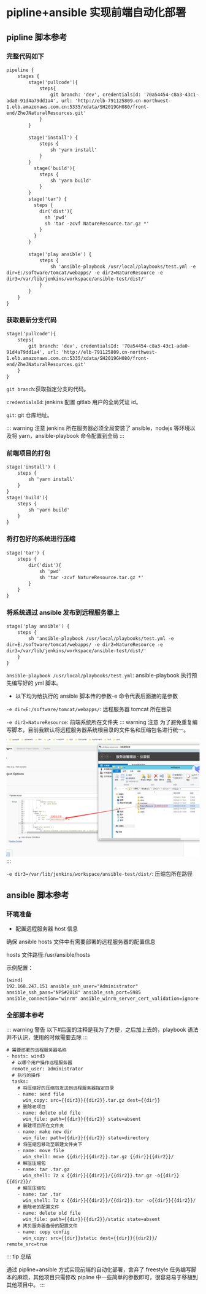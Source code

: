 # pipline+ansible 实现前端自动化部署

## pipline 脚本参考

### 完整代码如下

```
pipeline {
    stages {
        stage('pullcode'){
            steps{
                git branch: 'dev', credentialsId: '70a54454-c8a3-43c1-ada0-91d4a79dd1a4', url: 'http://elb-791125809.cn-northwest-1.elb.amazonaws.com.cn:5335/xdata/SH2019GH080/front-end/ZheJNaturalResources.git'
            }
        }

        stage('install') {
            steps {
                sh 'yarn install'
            }
        }
          stage('build'){
            steps {
                sh 'yarn build'
            }
        }
        stage('tar') {
          steps {
            dir('dist'){
              sh 'pwd'
              sh 'tar -zcvf NatureResource.tar.gz *'
            }
          }
        }

        stage('play ansible') {
            steps {
                sh 'ansible-playbook /usr/local/playbooks/test.yml -e dir=E:/software/tomcat/webapps/ -e dir2=NatureResource -e dir3=/var/lib/jenkins/workspace/ansible-test/dist/'
            }
        }
    }
}
```

### 获取最新分支代码

```
stage('pullcode'){
    steps{
        git branch: 'dev', credentialsId: '70a54454-c8a3-43c1-ada0-91d4a79dd1a4', url: 'http://elb-791125809.cn-northwest-1.elb.amazonaws.com.cn:5335/xdata/SH2019GH080/front-end/ZheJNaturalResources.git'
    }
}
```

`git branch`:获取指定分支的代码。

`credentialsId`: jenkins 配置 gitlab 用户的全局凭证 id。

`git`: git 仓库地址。

::: warning 注意
jenkins 所在服务器必须全局安装了 ansible，nodejs 等环境以及将 yarn，ansible-playbook 命令配置到全局
:::

### 前端项目的打包

```
stage('install') {
    steps {
        sh 'yarn install'
    }
}
stage('build'){
    steps {
        sh 'yarn build'
    }
}
```

### 将打包好的系统进行压缩

```
stage('tar') {
    steps {
        dir('dist'){
            sh 'pwd'
            sh 'tar -zcvf NatureResource.tar.gz *'
        }
    }
}
```

### 将系统通过 ansible 发布到远程服务器上

```
stage('play ansible') {
    steps {
        sh 'ansible-playbook /usr/local/playbooks/test.yml -e dir=E:/software/tomcat/webapps/ -e dir2=NatureResource -e dir3=/var/lib/jenkins/workspace/ansible-test/dist/'
    }
}
```

`ansible-playbook /usr/local/playbooks/test.yml`: ansible-playbook 执行预先编写好的 yml 脚本。

- 以下均为给执行的 ansible 脚本传的参数-e 命令代表后面接的是参数

`-e dir=E:/software/tomcat/webapps/`: 远程服务器 tomcat 所在目录

`-e dir2=NatureResource`: 前端系统所在文件夹
::: warning 注意
为了避免重复编写脚本，目前我默认将远程服务器系统根目录的文件名和压缩包名进行统一。

<div align=center>
	<img src="./images/1.png" width="">
</div>
:::

`-e dir3=/var/lib/jenkins/workspace/ansible-test/dist/`: 压缩包所在路径

## ansible 脚本参考

### 环境准备

- 配置远程服务器 host 信息

确保 ansible hosts 文件中有需要部署的远程服务器的配置信息

hosts 文件路径:/usr/ansible/hosts

示例配置：

```
[wind]
192.168.247.151 ansible_ssh_user="Administrator" ansible_ssh_pass="NPS#2018" ansible_ssh_port=5985 ansible_connection="winrm" ansible_winrm_server_cert_validation=ignore

```

### 全部脚本参考

::: warning 警告
以下#后面的注释是我为了方便，之后加上去的，playbook 语法并不认识，使用的时候需要去除
:::

```
# 需要部署的远程服务器名称
- hosts: wind3
  # 以哪个用户操作远程服务器
  remote_user: administrator
  # 执行的操作
  tasks:
    # 将压缩好的压缩包发送到远程服务器指定目录
    - name: send file
      win_copy: src={{dir3}}{{dir2}}.tar.gz dest={{dir}}
    # 删除老项目
    - name: delete old file
      win_file: path={{dir}}{{dir2}} state=absent
    # 新建项目所在文件夹
    - name: make new dir
      win_file: path={{dir}}{{dir2}} state=directory
    # 将压缩包移动至新建文件夹下
    - name: move file
      win_shell: move {{dir}}{{dir2}}.tar.gz {{dir}}{{dir2}}/
    # 解压压缩包
    - name: tar .tar.gz
      win_shell: 7z x {{dir}}{{dir2}}/{{dir2}}.tar.gz -o{{dir}}{{dir2}}/
    # 解压压缩包
    - name: tar .tar
      win_shell: 7z x {{dir}}{{dir2}}/{{dir2}}.tar -o{{dir}}{{dir2}}/
    # 删除老的配置文件
    - name: delete old file
      win_file: path={{dir}}{{dir2}}/static state=absent
    # 拷贝服务器备份的配置文件
    - name: copy config
      win_copy: src={{dir}}static dest={{dir}}{{dir2}}/ remote_src=true
```

::: tip 总结

通过 pipline+ansible 方式实现前端的自动化部署，舍弃了 freestyle 任务编写脚本的麻烦，其他项目只需修改 pipline 中一些简单的参数即可，很容易易于移植到其他项目中。
:::
